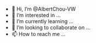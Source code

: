 - 👋 Hi, I’m @AlbertChou-VW
- 👀 I’m interested in ...
- 🌱 I’m currently learning ...
- 💞️ I’m looking to collaborate on ...
- 📫 How to reach me ...

<!---
AlbertChou-VW/AlbertChou-VW is a ✨ special ✨ repository because its `README.md` (this file) appears on your GitHub profile.
You can click the Preview link to take a look at your changes.
--->
